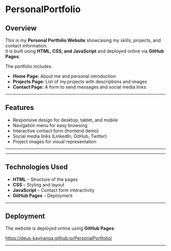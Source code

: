 # PersonalPortfolio

## Overview
This is my **Personal Portfolio Website** showcasing my skills, projects, and contact information.  
It is built using **HTML, CSS, and JavaScript** and deployed online via **GitHub Pages**.

The portfolio includes:  
- **Home Page:** About me and personal introduction  
- **Projects Page:** List of my projects with descriptions and images  
- **Contact Page:** A form to send messages and social media links  

---

## Features
- Responsive design for desktop, tablet, and mobile  
- Navigation menu for easy browsing  
- Interactive contact form (frontend demo)  
- Social media links (LinkedIn, GitHub, Twitter)  
- Project images for visual representation  

---
---

## Technologies Used
- **HTML** – Structure of the pages  
- **CSS** – Styling and layout  
- **JavaScript** – Contact form interactivity  
- **GitHub Pages** – Deployment  

---

## Deployment
The website is deployed online using **GitHub Pages**: 

https://deus-kayiranga.github.io/PersonalPortfolio/

---

